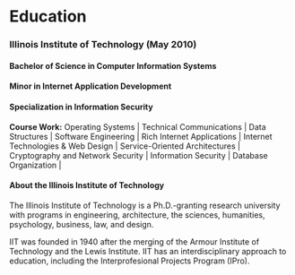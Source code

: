 Education
=========

### Illinois Institute of Technology (May 2010)
#### Bachelor of Science in Computer Information Systems
#### Minor in Internet Application Development
#### Specialization in Information Security

**Course Work:**
Operating Systems              | Technical Communications           |
Data Structures                | Software Engineering               |
Rich Internet Applications     | Internet Technologies & Web Design |
Service-Oriented Architectures | Cryptography and Network Security  |
Information Security           | Database Organization              |

#### About the Illinois Institute of Technology

The Illinois Institute of Technology is a Ph.D.-granting research university with programs in engineering, architecture, the sciences, humanities, psychology, business, law, and design.

IIT was founded in 1940 after the merging of the Armour Institute of Technology and the Lewis Institute. IIT has an interdisciplinary approach to education, including the Interprofesional Projects Program (IPro).
